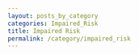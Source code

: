 ```yaml
---
layout: posts_by_category
categories: Impaired_Risk
title: Impaired Risk
permalink: /category/impaired_risk
---
```

